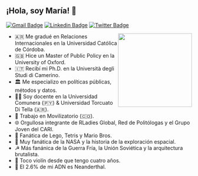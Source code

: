 ## ¡Hola, soy María! 👋

[![Gmail Badge](https://img.shields.io/badge/-Gmail-c14438?style=flat&logo=Gmail&logoColor=white)](mailto:ma.angeleslasa@gmail.com "Email")
[![Linkedin Badge](https://img.shields.io/badge/-LinkedIn-0072b1?style=flat&logo=Linkedin&logoColor=white)](https://www.linkedin.com/in/marialasa/ "LinkedIn")
[![Twitter Badge](https://img.shields.io/badge/-Twitter-00acee?style=flat&logo=Twitter&logoColor=white)](https://twitter.com/intent/follow?screen_name=condolasa "Follow on Twitter")

<a href="http://marialasa.com"><img src="https://cdn-images-1.medium.com/max/126/1*CEe_RnDV4Uc92tSSfe5IYw@2x.png" align="right" height="200" /></a>

- 🇦🇷 Me gradué en Relaciones Internacionales en la Universidad Católica de Córdoba.
- 🇬🇧 Hice un Master of Public Policy en la University of Oxford.
- 🇮🇹 Recibí mi Ph.D. en la Università degli Studi di Camerino.
- 🏛️ Me especializo en políticas públicas, métodos y datos.
- 👩‍🏫 Soy docente en la Universidad Comunera (🇵🇾) & Universidad Torcuato Di Tella (🇦🇷).
- 💼 Trabajo en Movilizatorio (🇨🇴).
- 🌐 Orgullosa integrante de RLadies Global, Red de Politólogas y el Grupo Joven del CARI.
- 👾 Fanática de Lego, Tetris y Mario Bros.
- 🚀 Muy fanática de la NASA y la historia de la exploración espacial.
- ☭ Más fanánica de la Guerra Fría, la Unión Soviética y la arquitectura brutalista.
- 🎻 Toco violín desde que tengo cuatro años.
- 🧬 El 2.6% de mi ADN es Neanderthal.
